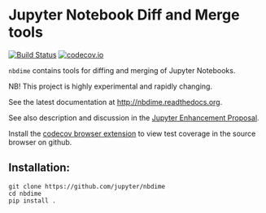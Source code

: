 # Jupyter Notebook Diff and Merge tools

[![Build Status](https://travis-ci.org/jupyter/nbdime.svg?branch=master)](https://travis-ci.org/jupyter/nbdime) [![codecov.io](https://codecov.io/github/jupyter/nbdime/coverage.svg?branch=master)](https://codecov.io/github/jupyter/nbdime?branch=master)

`nbdime` contains tools for diffing and merging of Jupyter Notebooks.

NB! This project is highly experimental and rapidly changing.

See the latest documentation at http://nbdime.readthedocs.org.

See also description and discussion in the [Jupyter Enhancement Proposal](https://github.com/jupyter/enhancement-proposals/pull/8).

Install the [codecov browser extension](https://github.com/codecov/browser-extension#codecov-extension) to view test coverage in the source browser on github.

## Installation:

    git clone https://github.com/jupyter/nbdime
    cd nbdime
    pip install .
    
